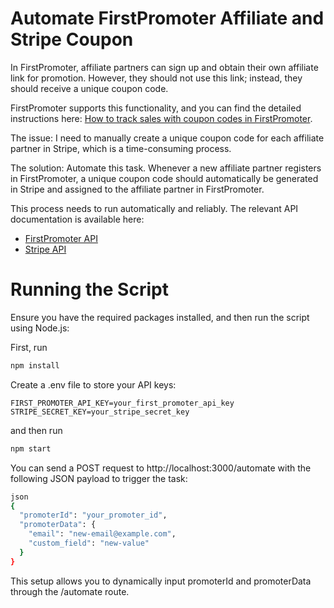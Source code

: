 # Automate FirstPromoter Affiliate and Stripe Coupon

In FirstPromoter, affiliate partners can sign up and obtain their own affiliate link for promotion. However, they should not use this link; instead, they should receive a unique coupon code.

FirstPromoter supports this functionality, and you can find the detailed instructions here: [How to track sales with coupon codes in FirstPromoter](https://help.firstpromoter.com/en/articles/8971002-how-to-track-sales-with-coupon-codes-in-firstpromoter).

The issue: I need to manually create a unique coupon code for each affiliate partner in Stripe, which is a time-consuming process.

The solution: Automate this task. Whenever a new affiliate partner registers in FirstPromoter, a unique coupon code should automatically be generated in Stripe and assigned to the affiliate partner in FirstPromoter.

This process needs to run automatically and reliably. The relevant API documentation is available here:
- [FirstPromoter API](https://docs.firstpromoter.com/#modify-existing-promoter)
- [Stripe API](https://docs.stripe.com/api/coupons)

# Running the Script
Ensure you have the required packages installed, and then run the script using Node.js:

First, run 
```sh 
npm install
``` 

Create a .env file to store your API keys:

```env
FIRST_PROMOTER_API_KEY=your_first_promoter_api_key
STRIPE_SECRET_KEY=your_stripe_secret_key
```

and then run 
```sh 
npm start
```

You can send a POST request to http://localhost:3000/automate with the following JSON payload to trigger the task:

```sh
json
{
  "promoterId": "your_promoter_id",
  "promoterData": {
    "email": "new-email@example.com",
    "custom_field": "new-value"
  }
}
```

This setup allows you to dynamically input promoterId and promoterData through the /automate route.
